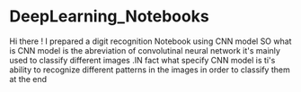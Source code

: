 # DeepLearning_Notebooks 
Hi there !
I prepared a digit recognition Notebook  using CNN model 
SO what is CNN model is the abreviation of convolutinal neural network it's mainly used to classify different images .IN fact what specify  CNN  model is ti's ability to recognize different patterns in the images in order to classify them at the end 
